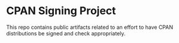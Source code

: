 CPAN Signing Project
====================

This repo contains public artifacts related to an effort to have CPAN
distributions be signed and check appropriately.
